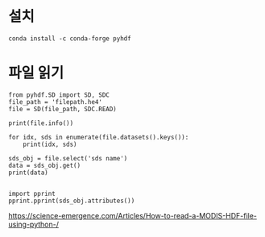 # 설치

    conda install -c conda-forge pyhdf

# 파일 읽기

    from pyhdf.SD import SD, SDC
    file_path = 'filepath.he4'
    file = SD(file_path, SDC.READ)
    
    print(file.info())
    
    for idx, sds in enumerate(file.datasets().keys()):
        print(idx, sds)
        
    sds_obj = file.select('sds name')
    data = sds_obj.get()
    print(data)
    
    
    import pprint
    pprint.pprint(sds_obj.attributes())
    
    
    
https://science-emergence.com/Articles/How-to-read-a-MODIS-HDF-file-using-python-/

